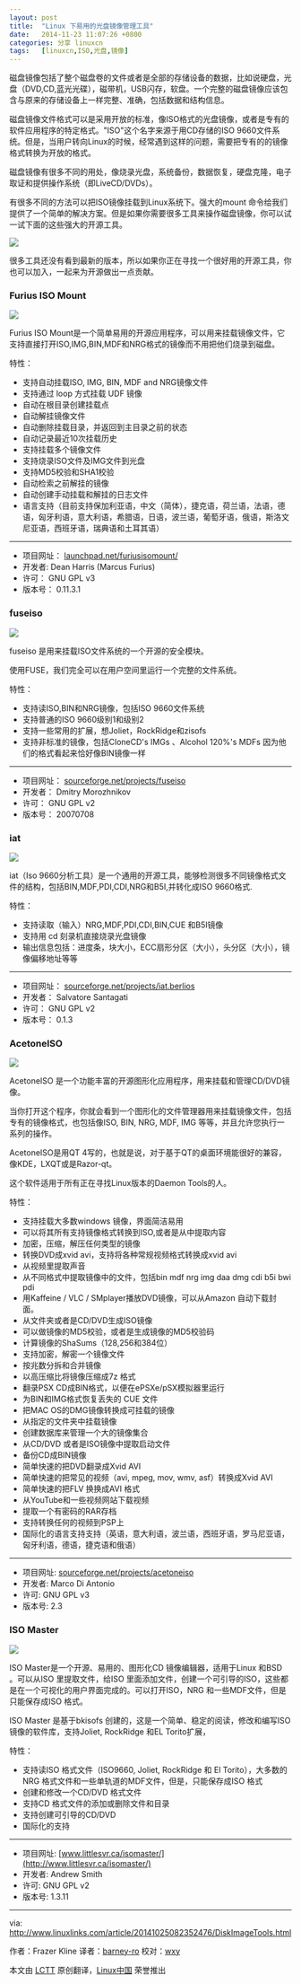 ```yaml
---
layout: post
title:	"Linux 下易用的光盘镜像管理工具"
date:	2014-11-23 11:07:26 +0800 
categories:	分享 linuxcn 
tags:	[linuxcn,ISO,光盘,镜像]
---
```



磁盘镜像包括了整个磁盘卷的文件或者是全部的存储设备的数据，比如说硬盘，光盘（DVD,CD,蓝光光碟），磁带机，USB闪存，软盘。一个完整的磁盘镜像应该包含与原来的存储设备上一样完整、准确，包括数据和结构信息。


磁盘镜像文件格式可以是采用开放的标准，像ISO格式的光盘镜像，或者是专有的软件应用程序的特定格式。"ISO"这个名字来源于用CD存储的ISO 9660文件系统。但是，当用户转向Linux的时候，经常遇到这样的问题，需要把专有的的镜像格式转换为开放的格式。


磁盘镜像有很多不同的用处，像烧录光盘，系统备份，数据恢复，硬盘克隆，电子取证和提供操作系统（即LiveCD/DVDs）。


有很多不同的方法可以把ISO镜像挂载到Linux系统下。强大的mount 命令给我们提供了一个简单的解决方案。但是如果你需要很多工具来操作磁盘镜像，你可以试一试下面的这些强大的开源工具。


![](/Asserts/Images/album/201411/23/110728z0b70mz23b1s27zx.png)


很多工具还没有看到最新的版本，所以如果你正在寻找一个很好用的开源工具，你也可以加入，一起来为开源做出一点贡献。


### Furius ISO Mount


![](/Asserts/Images/album/201411/23/110156hwpluifvesexhhlx.png)


Furius ISO Mount是一个简单易用的开源应用程序，可以用来挂载镜像文件，它支持直接打开ISO,IMG,BIN,MDF和NRG格式的镜像而不用把他们烧录到磁盘。


特性：


* 支持自动挂载ISO, IMG, BIN, MDF and NRG镜像文件
* 支持通过 loop 方式挂载 UDF 镜像
* 自动在根目录创建挂载点
* 自动解挂镜像文件
* 自动删除挂载目录，并返回到主目录之前的状态
* 自动记录最近10次挂载历史
* 支持挂载多个镜像文件
* 支持烧录ISO文件及IMG文件到光盘
* 支持MD5校验和SHA1校验
* 自动检索之前解挂的镜像
* 自动创建手动挂载和解挂的日志文件
* 语言支持（目前支持保加利亚语，中文（简体），捷克语，荷兰语，法语，德语，匈牙利语，意大利语，希腊语，日语，波兰语，葡萄牙语，俄语，斯洛文尼亚语，西班牙语，瑞典语和土耳其语）




---


* 项目网址： [launchpad.net/furiusisomount/](https://launchpad.net/furiusisomount/)
* 开发者: Dean Harris (Marcus Furius)
* 许可： GNU GPL v3
* 版本号： 0.11.3.1


### fuseiso


![](/Asserts/Images/album/201411/23/110215b8anoymnjikqqcxy.png)


fuseiso 是用来挂载ISO文件系统的一个开源的安全模块。


使用FUSE，我们完全可以在用户空间里运行一个完整的文件系统。


特性：


* 支持读ISO,BIN和NRG镜像，包括ISO 9660文件系统
* 支持普通的ISO 9660级别1和级别2
* 支持一些常用的扩展，想Joliet，RockRidge和zisofs
* 支持非标准的镜像，包括CloneCD's IMGs 、Alcohol 120%'s MDFs 因为他们的格式看起来恰好像BIN镜像一样




---


* 项目网址： [sourceforge.net/projects/fuseiso](http://sourceforge.net/projects/fuseiso/)
* 开发者： Dmitry Morozhnikov
* 许可： GNU GPL v2
* 版本号： 20070708


### iat


![](/Asserts/Images/album/201411/23/110230vprkzsw85qsav2ku.png)


iat（Iso 9660分析工具）是一个通用的开源工具，能够检测很多不同镜像格式文件的结构，包括BIN,MDF,PDI,CDI,NRG和B5I,并转化成ISO 9660格式.


特性：


* 支持读取（输入）NRG,MDF,PDI,CDI,BIN,CUE 和B5I镜像
* 支持用 cd 刻录机直接烧录光盘镜像
* 输出信息包括：进度条，块大小，ECC扇形分区（大小），头分区（大小），镜像偏移地址等等




---


* 项目网址： [sourceforge.net/projects/iat.berlios](http://sourceforge.net/projects/iat.berlios/)
* 开发者： Salvatore Santagati
* 许可： GNU GPL v2
* 版本号： 0.1.3


### AcetoneISO


![](/Asserts/Images/album/201411/23/110256e6f0jjk0fs0q5dj5.png)


AcetoneISO 是一个功能丰富的开源图形化应用程序，用来挂载和管理CD/DVD镜像。


当你打开这个程序，你就会看到一个图形化的文件管理器用来挂载镜像文件，包括专有的镜像格式，也包括像ISO, BIN, NRG, MDF, IMG 等等，并且允许您执行一系列的操作。


AcetoneISO是用QT 4写的，也就是说，对于基于QT的桌面环境能很好的兼容，像KDE，LXQT或是Razor-qt。


这个软件适用于所有正在寻找Linux版本的Daemon Tools的人。


特性：


* 支持挂载大多数windows 镜像，界面简洁易用
* 可以将其所有支持镜像格式转换到ISO,或者是从中提取内容
* 加密，压缩，解压任何类型的镜像
* 转换DVD成xvid avi，支持将各种常规视频格式转换成xvid avi
* 从视频里提取声音
* 从不同格式中提取镜像中的文件，包括bin mdf nrg img daa dmg cdi b5i bwi pdi
* 用Kaffeine / VLC / SMplayer播放DVD镜像，可以从Amazon 自动下载封面。
* 从文件夹或者是CD/DVD生成ISO镜像
* 可以做镜像的MD5校验，或者是生成镜像的MD5校验码
* 计算镜像的ShaSums（128,256和384位）
* 支持加密，解密一个镜像文件
* 按兆数分拆和合并镜像
* 以高压缩比将镜像压缩成7z 格式
* 翻录PSX CD成BIN格式，以便在ePSXe/pSX模拟器里运行
* 为BIN和IMG格式恢复丢失的 CUE 文件
* 把MAC OS的DMG镜像转换成可挂载的镜像
* 从指定的文件夹中挂载镜像
* 创建数据库来管理一个大的镜像集合
* 从CD/DVD 或者是ISO镜像中提取启动文件
* 备份CD成BIN镜像
* 简单快速的把DVD翻录成Xvid AVI
* 简单快速的把常见的视频（avi, mpeg, mov, wmv, asf）转换成Xvid AVI
* 简单快速的把FLV 换换成AVI 格式
* 从YouTube和一些视频网站下载视频
* 提取一个有密码的RAR存档
* 支持转换任何的视频到PSP上
* 国际化的语言支持支持（英语，意大利语，波兰语，西班牙语，罗马尼亚语，匈牙利语，德语，捷克语和俄语）




---


* 项目网址: [sourceforge.net/projects/acetoneiso](http://sourceforge.net/projects/acetoneiso/)
* 开发者: Marco Di Antonio
* 许可: GNU GPL v3
* 版本号: 2.3


### ISO Master


![](/Asserts/Images/album/201411/23/110311idz1nihnxshrpinx.png)


ISO Master是一个开源、易用的、图形化CD 镜像编辑器，适用于Linux 和BSD 。可以从ISO 里提取文件，给ISO 里面添加文件，创建一个可引导的ISO，这些都是在一个可视化的用户界面完成的。可以打开ISO，NRG 和一些MDF文件，但是只能保存成ISO 格式。


ISO Master 是基于bkisofs 创建的，这是一个简单、稳定的阅读，修改和编写ISO 镜像的软件库，支持Joliet, RockRidge 和EL Torito扩展，


特性：


* 支持读ISO 格式文件（ISO9660, Joliet, RockRidge 和 El Torito），大多数的NRG 格式文件和一些单轨道的MDF文件，但是，只能保存成ISO 格式
* 创建和修改一个CD/DVD 格式文件
* 支持CD 格式文件的添加或删除文件和目录
* 支持创建可引导的CD/DVD
* 国际化的支持




---


* 项目网址: [www.littlesvr.ca/isomaster/](http://www.littlesvr.ca/isomaster/)
* 开发者: Andrew Smith
* 许可: GNU GPL v2
* 版本号: 1.3.11




---


via: <http://www.linuxlinks.com/article/20141025082352476/DiskImageTools.html>


作者：Frazer Kline 译者：[barney-ro](https://github.com/barney-ro) 校对：[wxy](https://github.com/wxy)


本文由 [LCTT](https://github.com/LCTT/TranslateProject) 原创翻译，[Linux中国](http://linux.cn/) 荣誉推出
